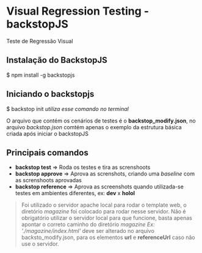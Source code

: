 # Visual Regression Testing - backstopJS
Teste de Regressão Visual

## Instalação do BackstopJS

  $ npm install -g backstopjs
  
## Iniciando o backstopjs
  $ backstop init
  *utiliza esse comando no terminal*
  
O arquivo que contém os cenários de testes é o **backstop_modify.json**, no arquivo *backstop.json* 
comtém apenas o exemplo da estrutura básica criada após iniciar o backstopJS

## Principais comandos
- **backstop test** => Roda os testes e tira as screnshoots
- **backstop approve** => Aprova as screnshots, criando uma  *baseline* com as screnshoots aprovadas
- **backstop reference** => Aprova as screenshots quando utilizada-se testes em ambientes diferentes, ex: **dev** x **holol**

> Foi utilizado o servidor apache local para rodar o template web, o diretório *magazine* foi colocado para rodar nesse servidor. 
> Não é obrigatório utilizar o servidor local para que funcione, basta apenas apontar o correto caminho do diretório *magazine*
*Ex: './magazine/index.html'* deve ser alterado no arquivo backsto_modify.json, para os elementos **url** e **referenceUrl**
caso não use o servidor.

